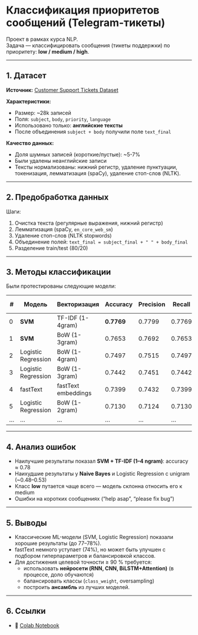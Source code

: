 # Классификация приоритетов сообщений (Telegram-тикеты)

Проект в рамках курса NLP.  
Задача — классифицировать сообщения (тикеты поддержки) по приоритету: **low / medium / high**.

---

## 1. Датасет

**Источник:** [Customer Support Tickets Dataset](https://colab.research.google.com/drive/1_2r0ZeOn719VTBOXAnDvPN7SBUjMeXlg?usp=sharing)  

**Характеристики:**
- Размер: ~28k записей
- Поля: `subject`, `body`, `priority`, `language`
- Использовано только: **английские тексты**
- После объединения `subject + body` получили поле `text_final`

**Качество данных:**
- Доля шумных записей (короткие/пустые): ~5-7%
- Были удалены неанглийские записи
- Тексты нормализованы: нижний регистр, удаление пунктуации, токенизация, лемматизация (spaCy), удаление стоп-слов (NLTK).

---

## 2. Предобработка данных

Шаги:
1. Очистка текста (регулярные выражения, нижний регистр)
2. Лемматизация (spaCy, `en_core_web_sm`)
3. Удаление стоп-слов (NLTK stopwords)
4. Объединение полей: `text_final = subject_final + " " + body_final`
5. Разделение train/test (80/20)

---

## 3. Методы классификации

Были протестированы следующие модели:

| # | Модель              | Векторизация            | Accuracy | Precision | Recall | F1    | Vocab Size |
|---|----------------------|-------------------------|----------|-----------|--------|-------|------------|
| 0 | **SVM**             | TF-IDF (1-4gram)        | **0.7769** | 0.7799    | 0.7769 | 0.7757 | 525144 |
| 1 | **SVM**             | BoW (1-3gram)           | 0.7653   | 0.7692    | 0.7653 | 0.7638 | 525144 |
| 2 | Logistic Regression | BoW (1-4gram)           | 0.7497   | 0.7515    | 0.7497 | 0.7483 | 525144 |
| 3 | Logistic Regression | BoW (1-3gram)           | 0.7442   | 0.7451    | 0.7442 | 0.7430 | 261461 |
| 4 | fastText            | fastText embeddings     | 0.7399   | 0.7432    | 0.7399 | 0.7384 | 3496 |
| 5 | Logistic Regression | BoW (1-2gram)           | 0.7130   | 0.7124    | 0.7130 | 0.7120 | 78144 |
| … | …                   | …                       | …        | …         | …      | …     | … |

---

## 4. Анализ ошибок

- Наилучшие результаты показал **SVM + TF-IDF (1–4 ngram)**: accuracy ≈ 0.78  
- Наихудшие результаты у **Naive Bayes** и Logistic Regression с unigram (~0.48–0.53)  
- Класс **low** путается чаще всего — модель склонна относить его к medium  
- Ошибки на коротких сообщениях (“help asap”, “please fix bug”)

---

## 5. Выводы

- Классические ML-модели (SVM, Logistic Regression) показали хорошие результаты (до 77–78%).  
- fastText немного уступает (74%), но может быть улучшен с подбором гиперпараметров и балансировкой классов.  
- Для достижения целевой точности ≥ 90 % требуется:  
  - использовать **нейросети (RNN, CNN, BiLSTM+Attention)**  (в процессе, доло обучаются)
  - балансировать классы (`class_weight`, oversampling)  
  - построить **ансамбль** из лучших моделей.

---

## 6. Ссылки

- 📓 [Colab Notebook](https://colab.research.google.com/drive/1_2r0ZeOn719VTBOXAnDvPN7SBUjMeXlg?usp=sharing)  
